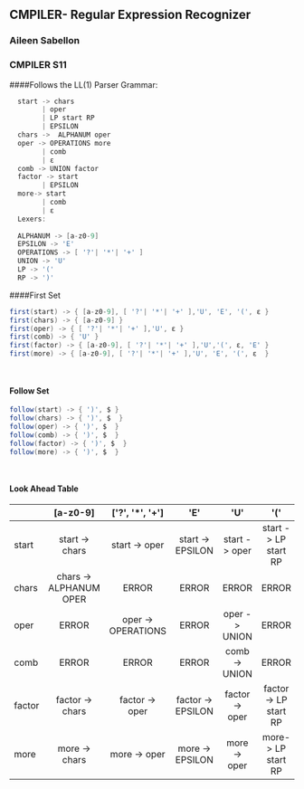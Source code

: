 ## CMPILER- Regular Expression Recognizer

### Aileen Sabellon
### CMPILER S11

####Follows the LL(1) Parser Grammar:

``` Java
  start -> chars
        | oper
        | LP start RP 
        | EPSILON
  chars ->  ALPHANUM oper
  oper -> OPERATIONS more
        | comb 
        | ε
  comb -> UNION factor
  factor -> start 
        | EPSILON
  more-> start
        | comb
        | ε
  Lexers:
  
  ALPHANUM -> [a-z0-9]
  EPSILON -> 'E'
  OPERATIONS -> [ '?'| '*'| '+' ]
  UNION -> 'U'
  LP -> '('
  RP -> ')'  
```

####First Set

``` Java
first(start) -> { [a-z0-9], [ '?'| '*'| '+' ],'U', 'E', '(', ε }
first(chars) -> { [a-z0-9] }
first(oper) -> { [ '?'| '*'| '+' ],'U', ε }
first(comb) -> { 'U' }
first(factor) -> { [a-z0-9], [ '?'| '*'| '+' ],'U','(', ε, 'E' }
first(more) -> { [a-z0-9], [ '?'| '*'| '+' ],'U', 'E', '(', ε  }

    
```
#### Follow Set

``` Java
follow(start) -> { ')', $ }
follow(chars) -> { ')', $  }
follow(oper) -> { ')', $  }
follow(comb) -> { ')', $  }
follow(factor) -> { ')', $  }
follow(more) -> { ')', $  }

    
```

#### Look Ahead Table

|           | [a-z0-9]      |['?', '*', '+'] |        'E'      |        'U'      |        '('      |        ')'      |         ε       |         $       |
| --------- |:-------------:|:--------------:|:---------------:|:---------------:|:---------------:|:---------------:|:---------------:| ---------------:|
| start     | start -> chars|  start -> oper | start -> EPSILON|  start -> oper  |start -> LP start RP|       ERROR     |  start -> oper  |         ε       |
| chars     | chars -> ALPHANUM OPER|  ERROR | ERROR|  ERROR   |     ERROR       |      ERROR      |       ERROR     |         ε       |
| oper      |     ERROR     |oper -> OPERATIONS|     ERROR     |  oper -> UNION  |      ERROR      |       ERROR     |     oper -> ε   |         ε       |
| comb      |     ERROR     |      ERROR     |       ERROR     |  comb -> UNION  |      ERROR      |       ERROR     |       ERROR     |         ε       |
| factor    |factor -> chars| factor -> oper |factor -> EPSILON| factor -> oper  |factor-> LP start RP|    ERROR     |  factor -> oper |         ε       |
| more      | more -> chars |  more -> oper  | more -> EPSILON |   more -> oper  |more-> LP start RP|      ERROR     |   more -> oper  |         ε       |
 
